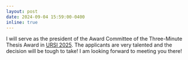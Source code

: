 ```yaml
---
layout: post
date: 2024-09-04 15:59:00-0400
inline: true
---
```


I will serve as the president of the Award Committee of the Three-Minute Thesis Award in [URSI 2025](https://www.conftool.net/ursi2025/index.php?page=browseSessions&form_session=240). The applicants are very talented and the decision will be tough to take! I am looking forward to meeting you there!
